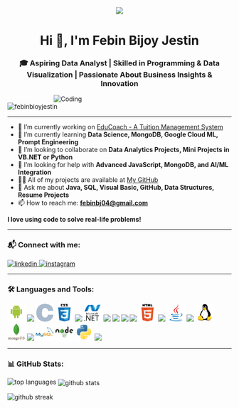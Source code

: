 <p align="center">
<img src="https://auto.creavite.co/api/out/UBJv7eJG16PFsxzulo_standard.gif" /> </p>

<h1 align="center">Hi 👋, I'm Febin Bijoy Jestin</h1>
<h3 align="center">🎓 Aspiring Data Analyst | Skilled in Programming & Data Visualization | Passionate About Business Insights & Innovation</h3>

<img align="right" alt="Coding" width="400" src="https://media.tenor.com/UrnPTaqPEzkAAAAd/developer.gif" />

<p align="left">
  <img src="https://komarev.com/ghpvc/?username=febinbioyjestin&label=Profile%20views&color=0e75b6&style=flat" alt="febinbioyjestin" />
</p>

---

- 🔭 I’m currently working on [EduCoach - A Tuition Management System](https://github.com/febinbioyjestin/Tution_Center)
- 🌱 I’m currently learning **Data Science, MongoDB, Google Cloud ML, Prompt Engineering**
- 👯 I’m looking to collaborate on **Data Analytics Projects, Mini Projects in VB.NET or Python**
- 🤝 I’m looking for help with **Advanced JavaScript, MongoDB, and AI/ML Integration**
- 👨‍💻 All of my projects are available at [My GitHub](https://github.com/febinbioyjestin)
- 💬 Ask me about **Java, SQL, Visual Basic, GitHub, Data Structures, Resume Projects**
- 📫 How to reach me: **febinbj04@gmail.com**

**I love using code to solve real-life problems!**

---

### 📬 Connect with me:

<p align="left">
  <a href="https://linkedin.com/in/febinbijoyjestin" target="blank">
    <img align="center" src="https://raw.githubusercontent.com/rahuldkjain/github-profile-readme-generator/master/src/images/icons/Social/linked-in-alt.svg" alt="linkedin" height="30" width="40" />
  </a>
  <a href="https://instagram.com/_congo._" target="blank">
    <img align="center" src="https://raw.githubusercontent.com/rahuldkjain/github-profile-readme-generator/master/src/images/icons/Social/instagram.svg" alt="instagram" height="30" width="40" />
  </a>
</p>

---

### 🛠 Languages and Tools:

<p align="left">
  <a href="https://developer.android.com"><img src="https://raw.githubusercontent.com/devicons/devicon/master/icons/android/android-original-wordmark.svg" width="40" /></a>
  <a href="https://azure.microsoft.com/en-in/"><img src="https://www.vectorlogo.zone/logos/microsoft_azure/microsoft_azure-icon.svg" width="40" /></a>
  <a href="https://www.cprogramming.com/"><img src="https://raw.githubusercontent.com/devicons/devicon/master/icons/c/c-original.svg" width="40" /></a>
  <a href="https://www.w3schools.com/css/"><img src="https://raw.githubusercontent.com/devicons/devicon/master/icons/css3/css3-original-wordmark.svg" width="40" /></a>
  <a href="https://www.djangoproject.com/"><img src="https://cdn.worldvectorlogo.com/logos/django.svg" width="40" /></a>
  <a href="https://dotnet.microsoft.com/"><img src="https://raw.githubusercontent.com/devicons/devicon/master/icons/dot-net/dot-net-original-wordmark.svg" width="40" /></a>
  <a href="https://www.figma.com/"><img src="https://www.vectorlogo.zone/logos/figma/figma-icon.svg" width="40" /></a>
  <a href="https://firebase.google.com/"><img src="https://www.vectorlogo.zone/logos/firebase/firebase-icon.svg" width="40" /></a>
  <a href="https://cloud.google.com"><img src="https://www.vectorlogo.zone/logos/google_cloud/google_cloud-icon.svg" width="40" /></a>
  <a href="https://git-scm.com/"><img src="https://www.vectorlogo.zone/logos/git-scm/git-scm-icon.svg" width="40" /></a>
  <a href="https://www.w3.org/html/"><img src="https://raw.githubusercontent.com/devicons/devicon/master/icons/html5/html5-original-wordmark.svg" width="40" /></a>
  <a href="https://www.adobe.com/in/products/illustrator.html"><img src="https://www.vectorlogo.zone/logos/adobe_illustrator/adobe_illustrator-icon.svg" width="40" /></a>
  <a href="https://www.java.com"><img src="https://raw.githubusercontent.com/devicons/devicon/master/icons/java/java-original.svg" width="40" /></a>
  <a href="https://kubernetes.io"><img src="https://www.vectorlogo.zone/logos/kubernetes/kubernetes-icon.svg" width="40" /></a>
  <a href="https://www.linux.org/"><img src="https://raw.githubusercontent.com/devicons/devicon/master/icons/linux/linux-original.svg" width="40" /></a>
  <a href="https://www.mongodb.com/"><img src="https://raw.githubusercontent.com/devicons/devicon/master/icons/mongodb/mongodb-original-wordmark.svg" width="40" /></a>
  <a href="https://www.microsoft.com/en-us/sql-server"><img src="https://www.svgrepo.com/show/303229/microsoft-sql-server-logo.svg" width="40" /></a>
  <a href="https://www.mysql.com/"><img src="https://raw.githubusercontent.com/devicons/devicon/master/icons/mysql/mysql-original-wordmark.svg" width="40" /></a>
  <a href="https://nodejs.org"><img src="https://raw.githubusercontent.com/devicons/devicon/master/icons/nodejs/nodejs-original-wordmark.svg" width="40" /></a>
  <a href="https://www.python.org"><img src="https://raw.githubusercontent.com/devicons/devicon/master/icons/python/python-original.svg" width="40" /></a>
  <a href="https://unity.com/"><img src="https://www.vectorlogo.zone/logos/unity3d/unity3d-icon.svg" width="40" /></a>
</p>

---

### 📊 GitHub Stats:

<p><img align="left" src="https://github-readme-stats.vercel.app/api/top-langs?username=febinbioyjestin&show_icons=true&locale=en&layout=compact" alt="top languages" /></p>

<p>&nbsp;<img align="center" src="https://github-readme-stats.vercel.app/api?username=febinbioyjestin&show_icons=true&locale=en" alt="github stats" /></p>

<p><img align="center" src="https://github-readme-streak-stats.herokuapp.com/?user=febinbioyjestin&" alt="github streak" /></p>
